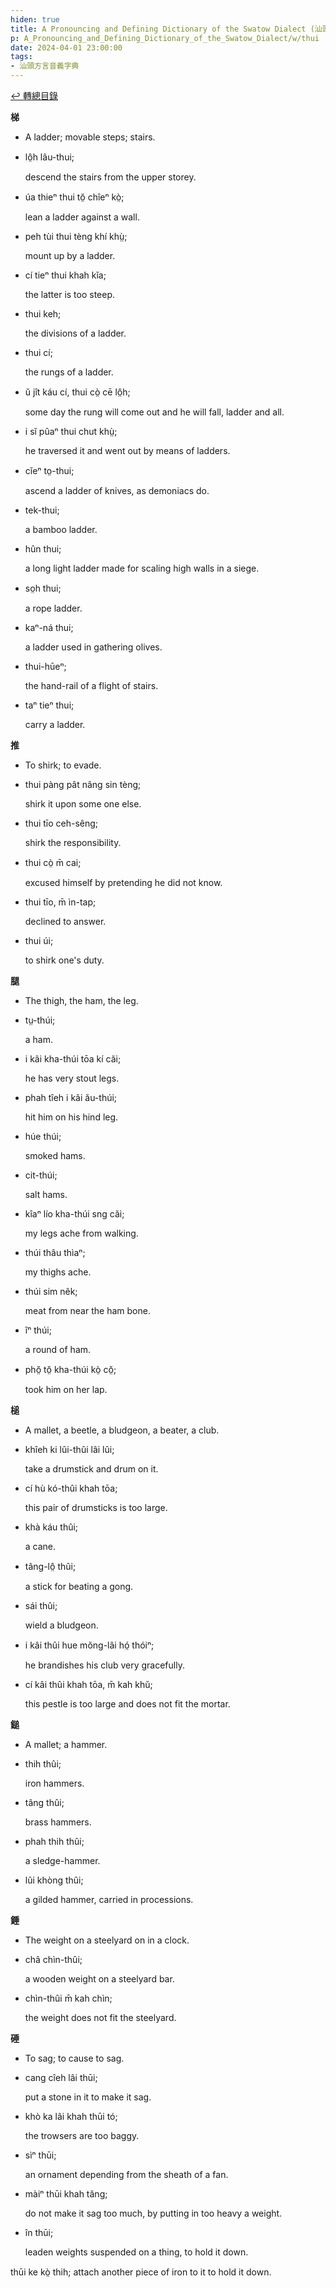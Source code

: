 ```yaml
---
hiden: true
title: A Pronouncing and Defining Dictionary of the Swatow Dialect (汕頭方言音義字典) / thui
p: A_Pronouncing_and_Defining_Dictionary_of_the_Swatow_Dialect/w/thui
date: 2024-04-01 23:00:00
tags: 
- 汕頭方言音義字典
---
```


[↩️ 轉總目錄](/A_Pronouncing_and_Defining_Dictionary_of_the_Swatow_Dialect)


**梯**
- A ladder; movable steps; stairs.

- lô̤h lâu-thui;

  descend the stairs from the upper storey.

- úa thieⁿ thui tŏ̤ chîeⁿ kò̤;

  lean a ladder against a wall.

- peh tùi thui tèng khí khṳ̀;

  mount up by a ladder.

- cí tieⁿ thui khah kĭa;

  the latter is too steep.

- thui keh;

  the divisions of a ladder.

- thui cí;

  the rungs of a ladder.

- ŭ jît káu cí, thui cò̤ cē lô̤h;

  some day the rung will come out and he will fall, ladder and all.

- i sĭ pûaⁿ thui chut khṳ̀;

  he traversed it and went out by means of ladders.

- cĭeⁿ to̤-thui;

  ascend a ladder of knives, as demoniacs do.

- tek-thui;

  a bamboo ladder.

- hûn thui;

  a long light ladder made for scaling high walls in a siege.

- so̤h thui;

  a rope ladder.

- kaⁿ-ná thui;

  a ladder used in gathering olives.

- thui-hūeⁿ;

  the hand-rail of a flight of stairs.

- taⁿ tieⁿ thui;

  carry a ladder.

**推**
- To shirk; to evade.

- thui pàng pât nâng sin tèng;

  shirk it upon some one else.

- thui tīo ceh-sêng;

  shirk the responsibility.

- thui cò̤ m̄ cai;

  excused himself by pretending he did not know.

- thui tīo, m̄ ìn-tap;

  declined to answer.

- thui úi;

  to shirk one's duty.

**腿**
- The thigh, the ham, the leg.

- tṳ-thúi;

  a ham.

- i kâi kha-thúi tōa kí căi;

  he has very stout legs.

- phah tîeh i kâi ău-thúi;

  hit him on his hind leg. 

- húe thúi;

  smoked hams.

- cit-thúi;

  salt hams.

- kîaⁿ lío kha-thúi sng căi;

  my legs ache from walking.

- thúi thâu thìaⁿ;

  my thighs ache.

- thúi sim nêk;

  meat from near the ham bone.

- îⁿ thúi;

  a round of ham.

- phŏ̤ tŏ̤ kha-thúi kò̤ cŏ̤;

  took him on her lap.

**槌**
- A mallet, a beetle, a bludgeon, a beater, a club.

- khîeh ki lûi-thûi lâi lûi;

  take a drumstick and drum on it.

- cí hù kó-thûi khah tōa;

  this pair of drumsticks is too large.

- khà káu thûi;

  a cane.

- tâng-lô̤ thûi;

  a stick for beating a gong.

- sái thûi;

  wield a bludgeon.

- i kâi thûi hue mŏng-lâi hó̤ thóiⁿ;

  he brandishes his club very gracefully.

- cí kâi thûi khah tōa, m̄ kah khŭ;

  this pestle is too large and does not fit the mortar.

**鎚**
- A mallet; a hammer.

- thih thûi;

  iron hammers.

- tâng thûi;

  brass hammers.

- phah thih thûi;

  a sledge-hammer.

- lûi khòng thûi;

  a gilded hammer, carried in processions.

**錘**
- The weight on a steelyard on in a clock.

- châ chìn-thûi;

  a wooden weight on a steelyard bar.

- chìn-thûi m̄ kah chìn;

  the weight does not fit the steelyard.

**硾**
- To sag; to cause to sag.

- cang cîeh lâi thūi;

  put a stone in it to make it sag.

- khò ka lâi khah thūi tó;

  the trowsers are too baggy.

- sìⁿ thūi;

  an ornament depending from the sheath of a fan.

- màiⁿ thūi khah tăng;

  do not make it sag too much, by putting in too heavy a weight.

- în thūi;

  leaden weights suspended on a thing, to hold it down.

thūi ke kò̤ thih; attach another piece of iron to it to hold it down.